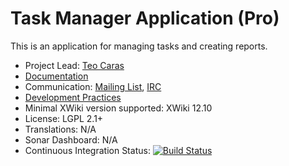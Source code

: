 # Task Manager Application (Pro)

This is an application for managing tasks and creating reports.

* Project Lead: [Teo Caras](https://github.com/trrenty)
* [Documentation](https://store.xwiki.com/xwiki/bin/view/Extension/TaskManagerApplication)
* Communication: [Mailing List](http://dev.xwiki.org/xwiki/bin/view/Community/MailingLists>), [IRC]( http://dev.xwiki.org/xwiki/bin/view/Community/IRC)
* [Development Practices](http://dev.xwiki.org)
* Minimal XWiki version supported: XWiki 12.10
* License: LGPL 2.1+
* Translations: N/A
* Sonar Dashboard: N/A
* Continuous Integration Status: [![Build Status](http://ci.xwikisas.com/view/All/job/xwikisas/job/application-task-manager-ui/job/master/badge/icon)](http://ci.xwikisas.com/view/All/job/xwikisas/job/application-task-manager-ui/job/master/)
